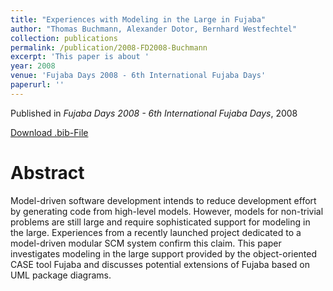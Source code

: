 ```yaml
---
title: "Experiences with Modeling in the Large in Fujaba"
author: "Thomas Buchmann, Alexander Dotor, Bernhard Westfechtel"
collection: publications
permalink: /publication/2008-FD2008-Buchmann
excerpt: 'This paper is about '
year: 2008
venue: 'Fujaba Days 2008 - 6th International Fujaba Days'
paperurl: ''
---
```


Published in *Fujaba Days 2008 - 6th International Fujaba Days*, 2008


[Download .bib-File](https://tbuchmann.github.io/files/FD2008-Buchmann.bib)

Abstract
=====

Model-driven software development intends to reduce development effort by generating code from high-level models. However, models for non-trivial problems are still large and require sophisticated support for modeling in the large. Experiences from a recently launched project dedicated to a model-driven modular SCM system confirm this claim. This paper investigates modeling in the large support provided by the object-oriented CASE tool Fujaba and discusses potential extensions of Fujaba based on UML package diagrams.